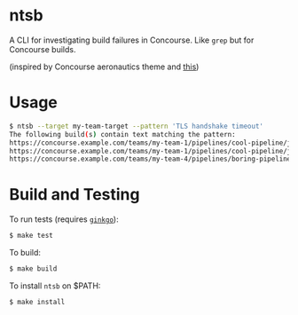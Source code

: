 # ntsb

A CLI for investigating build failures in Concourse. Like `grep` but for
Concourse builds.

(inspired by Concourse aeronautics theme and
[this](https://en.wikipedia.org/wiki/National_Transportation_Safety_Board))

# Usage

```bash
$ ntsb --target my-team-target --pattern 'TLS handshake timeout'
The following build(s) contain text matching the pattern:
https://concourse.example.com/teams/my-team-1/pipelines/cool-pipeline/jobs/cool-job-a/builds/1
https://concourse.example.com/teams/my-team-1/pipelines/cool-pipeline/jobs/cool-job-z/builds/1
https://concourse.example.com/teams/my-team-4/pipelines/boring-pipeline/jobs/boring-job-a/builds/2
```

# Build and Testing

To run tests (requires [`ginkgo`](https://github.com/onsi/ginkgo)):
```bash
$ make test
```

To build:
```bash
$ make build
```

To install `ntsb` on $PATH:
```bash
$ make install
```
